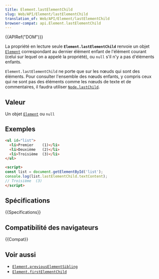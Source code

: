 ```yaml
---
title: Element.lastElementChild
slug: Web/API/Element/lastElementChild
translation_of: Web/API/Element/lastElementChild
browser-compat: api.Element.lastElementChild
---
```

{{APIRef("DOM")}}

La propriété en lecture seule **`Element.lastElementChild`** renvoie un objet [`Element`](/fr/docs/Web/API/Element) correspondant au dernier élément enfant de l'élément courant (celui sur lequel on a appelé la propriété), ou `null` s'il n'y a pas d'éléments enfants.

`Element.lastElementChild` ne porte que sur les nœuds qui sont des éléments. Pour consulter l'ensemble des nœuds enfants, y compris ceux qui ne sont pas des éléments comme les nœuds de texte et de commentaires, il faudra utiliser [`Node.lastChild`](/fr/docs/Web/API/Node/lastChild).

## Valeur

Un objet [`Element`](/fr/docs/Web/API/Element) ou `null`

## Exemples

```html
<ul id="list">
  <li>Premier    (1)</li>
  <li>Deuxième   (2)</li>
  <li>Troisième  (3)</li>
</ul>

<script>
const list = document.getElementById('list');
console.log(list.lastElementChild.textContent);
// Troisième  (3)
</script>
```

## Spécifications

{{Specifications}}

## Compatibilité des navigateurs

{{Compat}}

## Voir aussi

- [`Element.previousElementSibling`](/fr/docs/Web/API/Element/previousElementSibling)
- [`Element.firstElementChild`](/fr/docs/Web/API/Element/firstElementChild)
